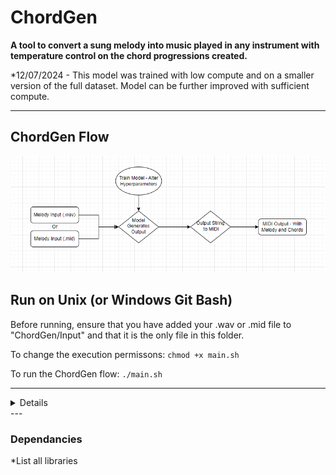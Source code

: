 # ChordGen
**A tool to convert a sung melody into music played in any instrument with temperature control on the chord progressions created.**

*12/07/2024 - This model was trained with low compute and on a smaller version of the full dataset. 
Model can be further improved with sufficient compute.

---

## ChordGen Flow

![ChordGen Layout Visualization](ChordGenFlow.PNG)



## Run on Unix (or Windows Git Bash)
Before running, ensure that you have added your .wav or .mid file to "ChordGen/Input" and that it is the only file in this folder.

To change the execution permissons: ```chmod +x main.sh```

To run the ChordGen flow:  ```./main.sh```

---
<details>

### Train
To train the model on your own data, add your data into the folder "data/TrainingData", insure that the chord and melody files are named according to the name given in the example dataset. Then run the following script to train the model:
```
python model.py train
```
### Inference
If you wish to use the pretrained script or after you have trained your own model, run inference directly on __NoteSequenceInputString_:
```
python model.py inference __NoteSequenceInputString__
```

</details>
---




### Dependancies
*List all libraries
